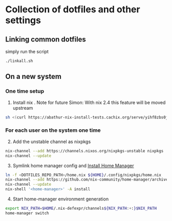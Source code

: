 # Collection of dotfiles and other settings

## Linking common dotfiles

simply run the script

```shell
./linkall.sh
```


## On a new system

### One time setup

1. Install nix . Note for future Simon: With nix 2.4 this feature will be moved upstream

  ```sh
  sh <(curl https://abathur-nix-install-tests.cachix.org/serve/yihf8zbs0jwph2rs9qfh80dnilijxdi2/install) --tarball-url-prefix https://abathur-nix-install-tests.cachix.org/serve
  ```

### For each user on the system one time

2. Add the unstable channel as nixpkgs

  ```sh
  nix-channel --add https://channels.nixos.org/nixpkgs-unstable nixpkgs
  nix-channel --update
  ```

3. Symlink home manager config and [Install Home Manager](https://github.com/nix-community/home-manager#installation)

  ```sh
  ln -f <DOTFILES_REPO_PATH>/home.nix ${HOME}/.config/nixpkgs/home.nix
  nix-channel --add https://github.com/nix-community/home-manager/archive/master.tar.gz home-manager
  nix-channel --update
  nix-shell '<home-manager>' -A install
  ```

4. Start home-manager environment generation

  ```sh
  export NIX_PATH=$HOME/.nix-defexpr/channels${NIX_PATH:+:}$NIX_PATH
  home-manager switch
  ```
